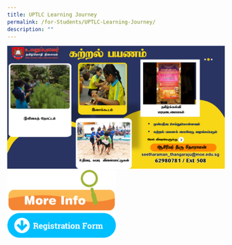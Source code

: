 ```yaml
---
title: UPTLC Learning Journey
permalink: /for-Students/UPTLC-Learning-Journey/
description: ""
---
```

<a href="[https://form.gov.sg/63dc9fe7d4e11c0012840194](https://form.gov.sg/63dc9fe7d4e11c0012840194)">
<img alt="" src="/images/LJ_EDM.png"></a>



<a href="/files/2023_UPTLC_LJ.pdff">
<img style="width: 50%;" src="/images/More-Info-1024x389.png"></a>

<br>

<a href="[https://form.gov.sg/63dc9fe7d4e11c0012840194](https://form.gov.sg/63dc9fe7d4e11c0012840194)">
<img style="width: 50%;" src="/images/Registration_Form_BVC.png"></a>